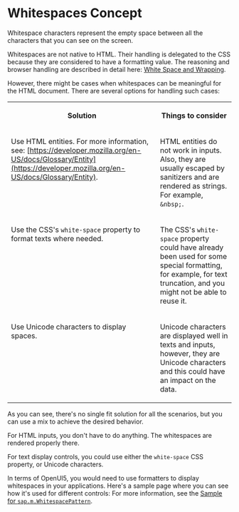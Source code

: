 <!-- loio37deb0bee3e2474887f1521cc583ab69 -->

# Whitespaces Concept

Whitespace characters represent the empty space between all the characters that you can see on the screen.

Whitespaces are not native to HTML. Their handling is delegated to the CSS because they are considered to have a formatting value. The reasoning and browser handling are described in detail here: [White Space and Wrapping](https://www.w3.org/TR/css-text-3/#white-space-property).

However, there might be cases when whitespaces can be meaningful for the HTML document. There are several options for handling such cases:


<table>
<tr>
<th valign="top">

Solution

</th>
<th valign="top">

Things to consider

</th>
</tr>
<tr>
<td valign="top">

Use HTML entities. For more information, see: [https://developer.mozilla.org/en-US/docs/Glossary/Entity](https://developer.mozilla.org/en-US/docs/Glossary/Entity).

</td>
<td valign="top">

HTML entities do not work in inputs. Also, they are usually escaped by sanitizers and are rendered as strings. For example, `&nbsp;`.

</td>
</tr>
<tr>
<td valign="top">

Use the CSS's `white-space` property to format texts where needed.

</td>
<td valign="top">

The CSS's `white-space` property could have already been used for some special formatting, for example, for text truncation, and you might not be able to reuse it.

</td>
</tr>
<tr>
<td valign="top">

Use Unicode characters to display spaces.

</td>
<td valign="top">

Unicode characters are displayed well in texts and inputs, however, they are Unicode characters and this could have an impact on the data.

</td>
</tr>
</table>

As you can see, there's no single fit solution for all the scenarios, but you can use a mix to achieve the desired behavior.

For HTML inputs, you don't have to do anything. The whitespaces are rendered properly there.

For text display controls, you could use either the `white-space` CSS property, or Unicode characters.

In terms of OpenUI5, you would need to use formatters to display whitespaces in your applications. Here's a sample page where you can see how it's used for different controls: For more information, see the [Sample for `sap.m.WhitespacePattern`](https://ui5.sap.com/#/entity/sap.m.WhitespacePattern). 

